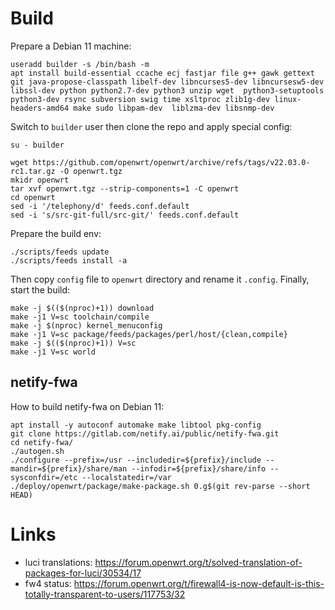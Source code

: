 # Build

Prepare a Debian 11 machine:
```
useradd builder -s /bin/bash -m
apt install build-essential ccache ecj fastjar file g++ gawk gettext git java-propose-classpath libelf-dev libncurses5-dev libncursesw5-dev libssl-dev python python2.7-dev python3 unzip wget  python3-setuptools python3-dev rsync subversion swig time xsltproc zlib1g-dev linux-headers-amd64 make sudo libpam-dev  liblzma-dev libsnmp-dev
```

Switch to `builder` user then clone the repo and apply special config:
```
su - builder

wget https://github.com/openwrt/openwrt/archive/refs/tags/v22.03.0-rc1.tar.gz -O openwrt.tgz
mkidr openwrt
tar xvf openwrt.tgz --strip-components=1 -C openwrt 
cd openwrt
sed -i '/telephony/d' feeds.conf.default
sed -i 's/src-git-full/src-git/' feeds.conf.default
```

Prepare the build env:
```
./scripts/feeds update
./scripts/feeds install -a
```

Then copy `config` file to `openwrt` directory and rename it `.config`.
Finally, start the build:
```
make -j $(($(nproc)+1)) download
make -j1 V=sc toolchain/compile
make -j $(nproc) kernel_menuconfig
make -j1 V=sc package/feeds/packages/perl/host/{clean,compile}
make -j $(($(nproc)+1)) V=sc
make -j1 V=sc world
```

## netify-fwa

How to build netify-fwa on Debian 11:
```
apt install -y autoconf automake make libtool pkg-config
git clone https://gitlab.com/netify.ai/public/netify-fwa.git
cd netify-fwa/
./autogen.sh
./configure --prefix=/usr --includedir=${prefix}/include --mandir=${prefix}/share/man --infodir=${prefix}/share/info --sysconfdir=/etc --localstatedir=/var
./deploy/openwrt/package/make-package.sh 0.g$(git rev-parse --short HEAD)
```


# Links

- luci translations: https://forum.openwrt.org/t/solved-translation-of-packages-for-luci/30534/17
- fw4 status:  https://forum.openwrt.org/t/firewall4-is-now-default-is-this-totally-transparent-to-users/117753/32
